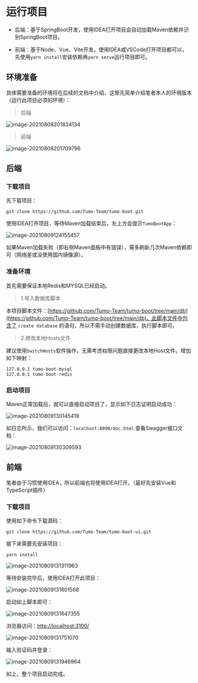 # 运行项目

- 后端：基于SpringBoot开发，使用IDEA打开项目会自动加载Maven依赖并识别SpringBoot项目。

- 前端：基于Node、Vue、Vite开发，使用IDEA或VSCode打开项目都可以，先使用`yarn install`安装依赖再`yarn serve`运行项目即可。



## 环境准备

具体需要准备的环境将在后续的文档中介绍，这里先简单介绍笔者本人的环境版本（运行此项目必须的环境）：

> 后端

![image-20210808201834134](http://tycoding.cn/imgs/20210808201834.png)

> 前端

![image-20210808201709796](http://tycoding.cn/imgs/20210808201709.png)



## 后端

### 下载项目

先下载项目：

```shell
git clone https://github.com/Tumo-Team/tumo-boot.git
```

使用IDEA打开项目，等待Maven加载结束后，左上方会提示`TumoBootApp`：

![image-20210809124155457](http://tycoding.cn/imgs/20210809124155.png)

如果Maven加载失败（即右侧Maven面板中有错误），需多刷新几次Maven依赖即可（网络差或没使用国内镜像源）。



### 准备环境

首先需要保证本地Redis和MYSQL已经启动。

> 1.导入数据库脚本

本项目脚本文件：[https://github.com/Tumo-Team/tumo-boot/tree/main/db](https://github.com/Tumo-Team/tumo-boot/tree/main/db)。此脚本文件中包含了 `create database` 的语句，所以不需手动创建数据库，执行脚本即可。

> 2.修改本地Hosts文件

建议使用`SwitchHosts`软件操作，无需考虑权限问题直接更改本地Host文件。增加如下映射：

```
127.0.0.1 tumo-boot-mysql
127.0.0.1 tumo-boot-redis
```



### 启动项目

Maven正常加载后，就可以直接启动项目了，显示如下日志证明启动成功：

![image-20210809130145419](http://tycoding.cn/imgs/20210809130145.png)

如日志所示，我们可以访问：`localhost:8090/doc.html` 查看Swagger接口文档：

![image-20210809130309593](http://tycoding.cn/imgs/20210809130309.png)



## 前端

笔者由于习惯使用IDEA，所以前端也将使用IDEA打开。（最好先安装Vue和TypeScript插件）

### 下载项目

使用如下命令下载源码：

```shell
git clone https://github.com/Tumo-Team/tumo-boot-ui.git
```

接下来需要先安装项目：

```shell
yarn install
```

![image-20210809131311963](http://tycoding.cn/imgs/20210809131312.png)

等待安装完毕后，使用IDEA打开此项目：

![image-20210809131601568](http://tycoding.cn/imgs/20210809131601.png)

启动如上脚本即可：

![image-20210809131647355](http://tycoding.cn/imgs/20210809131647.png)



浏览器访问：[http://localhost:3100/](http://localhost:3100/)

![image-20210809131751070](http://tycoding.cn/imgs/20210809131751.png)

输入验证码并登录：

![image-20210809131946964](http://tycoding.cn/imgs/20210809131947.png)

如上，整个项目启动完成。

